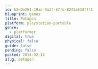 ```yaml
---
id: b2e2e261-39ad-4a1f-87fd-8241a03df741
blueprint: games
title: Patapon
platform: playstation-portable
genre:
  - platformer
digital: true
physical: false
guide: false
pending: false
posted: 2014-02-13
slug: patapon
---
```

